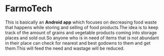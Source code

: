 # FarmoTech
This is basically an **Android app** which focuses on decreasing food waste that happens while storing and selling of food products.The idea is to keep track of the amount of grains and vegetable products coming into storage places and sold out.So anyone who is in need of items that is not abundant in their place can check for nearest and best godowns to them and get them.This will feed the need and wastage will be reduced.
